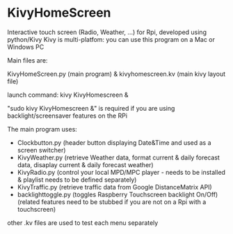 # KivyHomeScreen
Interactive touch screen (Radio, Weather, ...) for Rpi, developed using python/Kivy
Kivy is multi-platfom: you can use this program on a Mac or Windows PC


Main files are:

KivyHomeScreen.py (main program) & kivyhomescreen.kv (main kivy layout file)

launch command: kivy KivyHomescreen &

"sudo kivy KivyHomescreen &" is required if you are using backlight/screensaver features on the RPi


The main program uses:
- Clockbutton.py (header button displaying Date&Time and used as a screen switcher)
- KivyWeather.py (retrieve Weather data, format current & daily forecast data, disaplay current & daily forecast weather)
- KivyRadio.py (control your local MPD/MPC player - needs to be installed & playlist needs to be defined separately)
- KivyTraffic.py (retrieve traffic data from Google DistanceMatrix API)
- backlighttoggle.py (toggles Raspberry Touchscreen backlight On/Off) (related features need to be stubbed if you are not on a Rpi with a touchscreen) 

other .kv files are used to test each menu separately 
